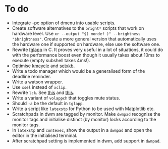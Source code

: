 # To do
- Integrate -pc option of dmenu into usable scripts.
- Create software alternatives to the `bright*` scripts that work on hardware level. Use `xr --output "$( mondef )" --brightness "$brightness"`. Create a more general version that automatically uses the hardware one if supported on hardware, else use the software one.
- Rewrite [tglapp](tglapp) in C. It proves very useful in a lot of situations, it could do with the performance boost even though it usually takes about 10ms to execute (empty subshell takes 4ms!).
- Optimise [kmcycle](kmycle) and [setxkb](setxkb).
- Write a todo manager which would be a generalised form of the deadline reminder.
- Write a watson wrapper.
- Use `xsel` instead of `xclip`.
- Rewrite `lck`. See [this](https://stackoverflow.com/questions/185451/quick-and-dirty-way-to-ensure-only-one-instance-of-a-shell-script-is-running-at) and [this](http://mywiki.wooledge.org/BashFAQ/045).
- Write a variant of `volappch` that toggles mute status.
- Should `-a` be the default in `tglapp`.
- Write a script like `latexstp` for Python to be used with Matplotlib etc.
- Scratchpads in dwm are tagged by monitor. Make `dwmpad` recognise the monitor tags and initialise distinct (by monitor) locks according to the monitor tags.
- In `latexstp` and `contexec`, show the output in a `dwmpad` and open the editor in the initialised terminal.
- After scratchpad setting is implemented in dwm, add support in `dwmpad`.
